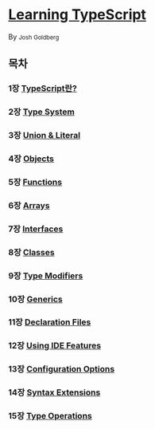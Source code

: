 # [Learning TypeScript](https://www.learningtypescript.com/)

By <small>Josh Goldberg</small>

## 목차

### 1장 [TypeScript란?](https://github.com/ryudg/TypeScriptStudy/tree/main/TypeScript/LearningTS/01.HelloTS)

### 2장 [Type System](https://github.com/ryudg/TypeScriptStudy/tree/main/TypeScript/LearningTS/02.TypeSystem)

### 3장 [Union & Literal](https://github.com/ryudg/TypeScriptStudy/tree/main/TypeScript/LearningTS/03.UnionsAndLiterals)

### 4장 [Objects](https://github.com/ryudg/TypeScriptStudy/tree/main/TypeScript/LearningTS/04.Object)

### 5장 [Functions](https://github.com/ryudg/TypeScriptStudy/tree/main/TypeScript/LearningTS/05.Function)

### 6장 [Arrays](https://github.com/ryudg/TypeScriptStudy/tree/main/TypeScript/LearningTS/06.Array)

### 7장 [Interfaces](https://github.com/ryudg/TypeScriptStudy/tree/main/TypeScript/LearningTS/07.Interface)

### 8장 [Classes](https://github.com/ryudg/TypeScriptStudy/tree/main/TypeScript/LearningTS/08.Class)

### 9장 [Type Modifiers](https://github.com/ryudg/TypeScriptStudy/tree/main/TypeScript/LearningTS/09.Modifier)

### 10장 [Generics](https://github.com/ryudg/TypeScriptStudy/tree/main/TypeScript/LearningTS/10.Generic)

### 11장 [Declaration Files](https://github.com/ryudg/TypeScriptStudy/tree/main/TypeScript/LearningTS/11.Declaration)

### 12장 [Using IDE Features](https://github.com/ryudg/TypeScriptStudy/tree/main/TypeScript/LearningTS/12.IDE)

### 13장 [Configuration Options](https://github.com/ryudg/TypeScriptStudy/tree/main/TypeScript/LearningTS/13.ConfigurationOptions)

### 14장 [Syntax Extensions](https://github.com/ryudg/TypeScriptStudy/tree/main/TypeScript/LearningTS/14.SyntaxExtensions)

### 15장 [Type Operations](https://github.com/ryudg/TypeScriptStudy/tree/main/TypeScript/LearningTS/15.TypeOperations)
